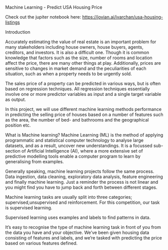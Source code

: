 Machine Learning - Predict USA Housing Price

Check out the jupiter notebook here: https://jovian.ai/ivarchan/usa-housing-listings

Introduction

Accurately estimating the value of real estate is an important problem for many stakeholders including house owners, house buyers, agents, creditors, and investors. It is also a difficult one. Though it is common knowledge that factors such as the size, number of rooms and location affect the price, there are many other things at play. Additionally, prices are sensitive to changes in market demand and the peculiarities of each situation, such as when a property needs to be urgently sold.

The sales price of a property can be predicted in various ways, but is often based on regression techniques. All regression techniques essentially involve one or more predictor variables as input and a single target variable as output.

In this project, we will use different machine learning methods performance in predicting the selling price of houses based on a number of features such as the area, the number of bed- and bathrooms and the geographical position etc.

What is Machine learning?
Machine Learning (ML) is the method of applying programmatic and statistical computer technology to analyse large datasets, and as a result, uncover new understandings. It is a focussed sub-section of Artificial Intelligence (AI), where a more extensive set of predictive modelling tools enable a computer program to learn by generalising from examples.

Generally speaking, machine learning projects follow the same process. Data ingestion, data cleaning, exploratory data analysis, feature engineering and finally machine learning. Just a reminder the process is not linear and you might find you have to jump back and forth between different stages.

Machine learning tasks are usually split into three categories; supervised,unsupervised and reinforcement. For this competition, our task is supervised learning.

Supervised learning uses examples and labels to find patterns in data.

It’s easy to recognise the type of machine learning task in front of you from the data you have and your objective. We’ve been given housing data consisting of features and labels, and we’re tasked with predicting the price based on various features defined.
